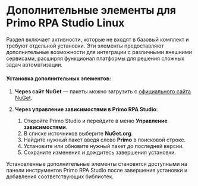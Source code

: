 # Дополнительные элементы для Primo RPA Studio Linux

Раздел включает активности, которые не входят в базовый комплект и требуют отдельной установки. Эти элементы предоставляют дополнительные возможности для интеграции с различными внешними сервисами, расширяя функционал платформы для решения сложных задач автоматизации.


#### Установка дополнительных элементов:

1. **Через сайт NuGet** — пакеты можно загрузить с [официального сайта NuGet](https://www.nuget.org/).  

2. **Через управление зависимостями в Primo RPA Studio**:  
   1. Откройте Primo Studio и перейдите в меню **Управление зависимостями**.
   2. В списке источников выберите **NuGet.org**.
   3. Найдите нужный пакет введя слово **Primo** в поисковой строке.
   4. Установите или обновите нужный пакет до последней версии.
   5. Сохраните изменения и дождитесь завершения установки.

Установленные дополнительные элементы становятся доступными на панели инструментов Primo RPA Studio после завершения установки и добавления соответствующих библиотек.
